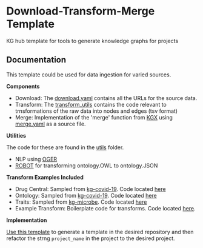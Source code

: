 Download-Transform-Merge Template
================================================
KG hub template for tools to generate knowledge graphs for projects

Documentation
------------------------------------------------

This template could be used for data ingestion for varied sources.

**Components**

- Download: The [download.yaml](download.yaml) contains all the URLs for the source data.
- Transform: The [transform_utils](project_name/transform_utils) contains the code relevant to trnsformations of the raw data into nodes and edges (tsv format)
- Merge: Implementation of the 'merge' function from [KGX](https://github.com/biolink/kgx) using [merge.yaml](merge.yaml) as a source file.

**Utilities**

The code for these are found in the [utils](project_name/utils) folder.

- NLP using [OGER](https://github.com/OntoGene/OGER)
- [ROBOT](https://github.com/ontodev/robot) for transforming ontology.OWL to ontology.JSON

**Transform Examples Included**
- Drug Central: Sampled from [kg-covid-19](https://github.com/Knowledge-Graph-Hub/kg-covid-19). Code located [here](project_name/transform_utils/drug_central)
- Ontology: Sampled from [kg-covid-19](https://github.com/Knowledge-Graph-Hub/kg-covid-19). Code located [here](project_name/transform_utils/ontology)
- Traits: Sampled from [kg-microbe](https://github.com/Knowledge-Graph-Hub/kg-microbe). Code located [here](project_name/transform_utils/traits)
- Example Transform: Boilerplate code for transforms. Code located [here](project_name/example_transform). 

**Implementation**

[Use this template](https://github.com/Knowledge-Graph-Hub/kg-dtm-template/generate) to generate a template in the desired repository and then refactor the strng `project_name` in the project to the desired project. 
